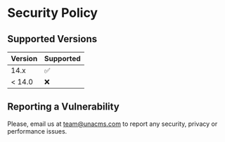 # Security Policy

## Supported Versions

| Version | Supported          |
| ------- | ------------------ |
| 14.x    | :white_check_mark: |
| < 14.0  | :x:                |

## Reporting a Vulnerability

Please, email us at team@unacms.com to report any security, privacy or performance issues.
